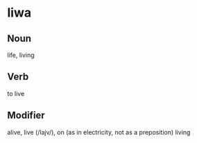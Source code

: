 liwa
===

Noun
---

life, living

Verb
---

to live

Modifier
---

alive, live (/lajv/), on (as in electricity, not as a preposition) living
